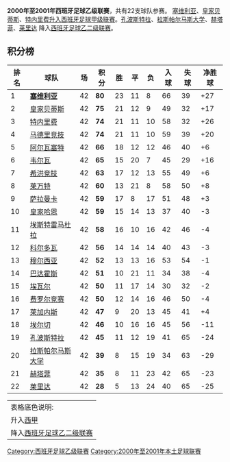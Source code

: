 **2000年至2001年西班牙足球乙级联赛**，共有22支球队参赛。
[塞维利亚](https://zh.wikipedia.org/wiki/塞维利亚足球俱乐部 "wikilink")、[皇家贝蒂斯](https://zh.wikipedia.org/wiki/皇家贝蒂斯 "wikilink")、[特内里费升入](https://zh.wikipedia.org/wiki/特内里费竞技俱乐部 "wikilink")[西班牙足球甲级联赛](https://zh.wikipedia.org/wiki/西班牙足球甲级联赛 "wikilink")。[孔波斯特拉](../Page/孔波斯特拉足球俱乐部.md "wikilink")、[拉斯帕尔马斯大学](https://zh.wikipedia.org/wiki/拉斯帕尔马斯大学足球俱乐部 "wikilink")、[赫塔菲](https://zh.wikipedia.org/wiki/赫塔菲足球俱乐部 "wikilink")、[莱里达](https://zh.wikipedia.org/wiki/莱里达体育联盟 "wikilink")
降入[西班牙足球乙二级联赛](../Page/西班牙足球乙二级联赛.md "wikilink")。

## 积分榜

| 排名 | 球队                                                                 | 场  | 积分     | 胜  | 平  | 负  | 入球 | 失球 | 净胜球  |
| -- | ------------------------------------------------------------------ | -- | ------ | -- | -- | -- | -- | -- | ---- |
| 1  | **[塞维利亚](https://zh.wikipedia.org/wiki/塞维利亚足球俱乐部 "wikilink")**     | 42 | **80** | 23 | 11 | 8  | 66 | 39 | \+27 |
| 2  | [皇家贝蒂斯](https://zh.wikipedia.org/wiki/皇家贝蒂斯 "wikilink")            | 42 | **75** | 21 | 12 | 9  | 49 | 32 | \+17 |
| 3  | [特内里费](https://zh.wikipedia.org/wiki/特内里费竞技俱乐部 "wikilink")         | 42 | **74** | 21 | 11 | 10 | 58 | 32 | \+26 |
| 4  | [马德里竞技](https://zh.wikipedia.org/wiki/马德里竞技 "wikilink")            | 42 | **74** | 21 | 11 | 10 | 59 | 39 | \+20 |
| 5  | [阿尔瓦塞特](https://zh.wikipedia.org/wiki/阿尔瓦塞特足球俱乐部 "wikilink")       | 42 | **66** | 18 | 12 | 12 | 46 | 40 | \+6  |
| 6  | [韦尔瓦](https://zh.wikipedia.org/wiki/韦尔瓦足球俱乐部 "wikilink")           | 42 | **65** | 15 | 20 | 7  | 45 | 29 | \+16 |
| 7  | [希洪竞技](https://zh.wikipedia.org/wiki/希洪竞技 "wikilink")              | 42 | **63** | 17 | 12 | 13 | 55 | 49 | \+6  |
| 8  | [莱万特](https://zh.wikipedia.org/wiki/莱万特足球俱乐部 "wikilink")           | 42 | **60** | 13 | 21 | 8  | 58 | 50 | \+8  |
| 9  | [萨拉曼卡](../Page/萨拉曼卡体育联盟.md "wikilink")                             | 42 | **59** | 17 | 8  | 17 | 51 | 48 | \+3  |
| 10 | [皇家哈恩](https://zh.wikipedia.org/wiki/皇家哈恩 "wikilink")              | 42 | **59** | 15 | 14 | 13 | 37 | 40 | \-3  |
| 11 | [埃斯特雷马杜拉](https://zh.wikipedia.org/wiki/埃斯特雷马杜拉足球俱乐部 "wikilink")   | 42 | **58** | 16 | 10 | 16 | 42 | 46 | \-4  |
| 12 | [科尔多瓦](../Page/科尔多瓦足球俱乐部.md "wikilink")                            | 42 | **56** | 14 | 14 | 14 | 40 | 43 | \-3  |
| 13 | [穆尔西亚](https://zh.wikipedia.org/wiki/皇家穆尔西亚 "wikilink")            | 42 | **52** | 13 | 13 | 16 | 53 | 54 | \-1  |
| 14 | [巴达霍斯](https://zh.wikipedia.org/wiki/巴达霍斯竞技俱乐部 "wikilink")         | 42 | **51** | 10 | 21 | 11 | 34 | 38 | \-4  |
| 15 | [埃瓦尔](https://zh.wikipedia.org/wiki/埃瓦尔社会体育俱乐部 "wikilink")         | 42 | **50** | 11 | 17 | 14 | 30 | 32 | \-2  |
| 16 | [费罗尔竞赛](https://zh.wikipedia.org/wiki/费罗尔竞赛 "wikilink")            | 42 | **50** | 12 | 14 | 16 | 46 | 50 | \-4  |
| 17 | [莱加内斯](https://zh.wikipedia.org/wiki/莱加内斯竞技俱乐部 "wikilink")         | 42 | **47** | 9  | 20 | 13 | 45 | 41 | \+4  |
| 18 | [埃尔切](../Page/埃尔切足球俱乐部.md "wikilink")                              | 42 | **46** | 10 | 16 | 16 | 45 | 56 | \-11 |
| 19 | [孔波斯特拉](../Page/孔波斯特拉足球俱乐部.md "wikilink")                          | 42 | **45** | 11 | 12 | 19 | 41 | 65 | \-24 |
| 20 | [拉斯帕尔马斯大学](https://zh.wikipedia.org/wiki/拉斯帕尔马斯大学足球俱乐部 "wikilink") | 42 | **39** | 8  | 15 | 19 | 34 | 63 | \-29 |
| 21 | [赫塔菲](https://zh.wikipedia.org/wiki/赫塔菲足球俱乐部 "wikilink")           | 42 | **35** | 8  | 11 | 23 | 42 | 65 | \-23 |
| 22 | [莱里达](https://zh.wikipedia.org/wiki/莱里达体育联盟 "wikilink")            | 42 | **28** | 5  | 13 | 24 | 40 | 65 | \-25 |

|                                                            |
| ---------------------------------------------------------- |
| 表格底色说明:                                                    |
| 升入[西甲](https://zh.wikipedia.org/wiki/西班牙足球甲级联赛 "wikilink") |
| 降入[西班牙足球乙二级联赛](../Page/西班牙足球乙二级联赛.md "wikilink")           |

[Category:西班牙足球乙级联赛](https://zh.wikipedia.org/wiki/Category:西班牙足球乙级联赛 "wikilink")
[Category:2000年至2001年本土足球联赛](https://zh.wikipedia.org/wiki/Category:2000年至2001年本土足球联赛 "wikilink")